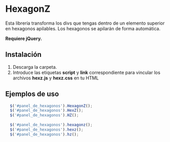 # HexagonZ
Esta librería transforma los divs que tengas dentro de un elemento superior en hexagonos apilables. Los hexagonos se apilarán de forma automática.

**Requiere jQuery.**

## Instalación
1. Descarga la carpeta.
1. Introduce las etiquetas **script** y **link** correspondiente para vincular los archivos **hexz.js** y **hexz.css** en tu HTML

## Ejemplos de uso

```javascript
  $('#panel_de_hexagonos').HexagonZ();
  $('#panel_de_hexagonos').HexZ();
  $('#panel_de_hexagonos').HZ();
  
  $('#panel_de_hexagonos').hexagonz();
  $('#panel_de_hexagonos').hexz();
  $('#panel_de_hexagonos').hz();
```
